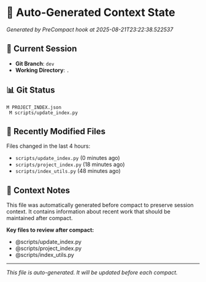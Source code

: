 # 🔄 Auto-Generated Context State
*Generated by PreCompact hook at 2025-08-21T23:22:38.522537*

## 📍 Current Session
- **Git Branch**: `dev`
- **Working Directory**: `.`

## 📊 Git Status
```
M PROJECT_INDEX.json
 M scripts/update_index.py
```

## 📝 Recently Modified Files
Files changed in the last 4 hours:
- `scripts/update_index.py` (0 minutes ago)
- `scripts/project_index.py` (18 minutes ago)
- `scripts/index_utils.py` (48 minutes ago)

## 📌 Context Notes

This file was automatically generated before compact to preserve session context.
It contains information about recent work that should be maintained after compact.

**Key files to review after compact:**
- @scripts/update_index.py
- @scripts/project_index.py
- @scripts/index_utils.py

---
*This file is auto-generated. It will be updated before each compact.*